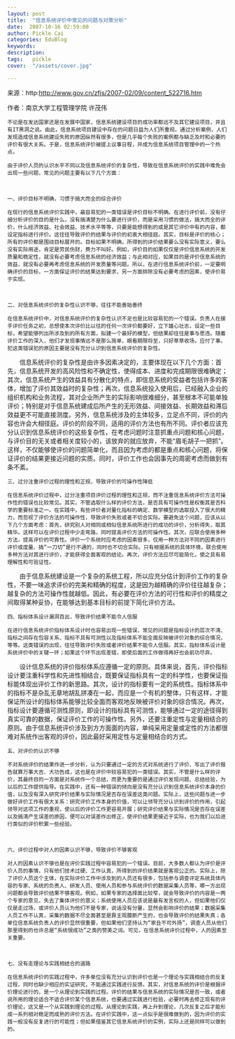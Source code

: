 ```yaml
---
layout: post  
title:  "信息系统评价中常见的问题与对策分析"
date:  2007-10-16 02:59:00
author: Pickle Cai  
categories: EduBlog  
keywords: 
description:   
tags:	pickle   
cover:  "/assets/cover.jpg"  

---
```


来源：http:http://www.gov.cn/zfjs/2007-02/09/content_522716.htm



作者：南京大学工程管理学院 许茂伟



    不论是在发达国家还是在发展中国家，信息系统建设项目的成功率都远不及其它建设项目，并且有IT黑洞之说。由此，信息系统项目建设中存在的问题日益为人们所重视。通过分析案例，人们发现造成信息系统建设失败的原因纵然有很多，但是几乎每个失败的案例都与缺乏及时和必要的评价有很大关系。于是，信息系统评价被提上议事日程，并成为信息系统项目管理中的一个热点。

    由于评价人员的认识水平不同以及信息系统评价的复杂性，导致在信息系统评价的实践中难免会出现一些问题，常见的问题主要有以下几个方面：



    一、评价目标不明确，习惯于搞大而全的综合评价

    在现行的信息系统评价实践中，最容易犯的一类错误是评价目标不明确。在进行评价前，没有仔细分析评价的目的是什么，没有搞清楚为什么要进行评价，而是采用习惯的做法，搞大而全的评价，什么经济效益、社会效益、技术水平等等，只要是能想得到的或是其它评价中有的内容，都设定指标进行评价。这往往导致评价的结果与评价的初衷大相径庭。其实，目标是评价的核心；所有的评价都是围绕目标展开的。目标如果不明确，所得到的评价结果要么没有实际意义，要么没有实际用途，肯定是劳民伤财，费力不叫好。例如，评价目的如果仅仅是评价信息系统的开发质量和稳定性，就没有必要考虑信息系统的经济效益；与此相对应，如果目的是评价信息系统的效益，就没有必要再考虑信息系统的开发质量等问题。所以，在进行信息系统评价前，一定要明确评价的目标，一方面保证评价的结果达到要求，另一方面排除没有必要考虑的因素，使评价易于实现。



    二、对信息系统评价的复杂性认识不够，往往不能善始善终

    在信息系统评价中，对信息系统评价的复杂性认识不足也是比较容易犯的一个错误。负责人在接手评价任务之初，总想使本次评价比以往的任何一次评价都要好，立下雄心壮志，设定一些目标，希望能够列出所涉及到的所有方面，拟建一个最好的模型，但结果却往往是事与愿违。随着评价工作的深入，他们才发现事情远不是那么简单，眼看期限将至，只好草草收场，应付了事。犯这类错误犯的原因主要是没有充分认识到信息系统评价的复杂性。

　　信息系统评价的复杂性是由许多因素决定的，主要体现在以下几个方面：首先，信息系统开发的高风险性和不确定性，使得成本、进度和完成期限很难确定；其次，信息系统产生的效益具有分散化的特点，即信息系统的受益者包括许多的客体，增加了评价其效益时的复杂性；再次，信息系统投入使用后，已经融入企业的组织机构和业务流程，其对企业所产生的实际影响很难细分，甚至根本不可能单独评价；特别是对于信息系统建成后所产生的无形效益、间接效益、长期效益和滞后效益更不可能直接测度。另外，信息系统涉及的主体较多，立足点不同，评价的内容也许会大相径庭。评价的阶段不同，适用的评价方法也有所不同。评价者应该充分认识到信息系统评价的这些复杂性，在考虑问题时注意抓重点问题和核心问题，与评价目的无关或者相关度较小的，该放弃的就应放弃，不能“眉毛胡子一把抓”。这样，不仅能够使评价的问题简单化，而且因为考虑的都是重点和核心问题，将保证评价的结果更接近问题的实质。同时，评价工作也会因事先的周密考虑而做到有条不紊。



    三、过分注重评价过程的理性和正规，导致评价的可操作性降低

    在信息系统评价过程中，过分注重项目评价过程的理性和正规，而不注重信息系统评价方法可操作性的错误也比较常见。其实，不管选取什么样的评价方法，是否具有可操作性是权衡其是否科学的重要标准之一。在实践中，有些评价者对量化指标的确定、数学模型的选取投入了很大的精力，而忽视了评价方法的可操作性，导致评价失败或者不切合实际。要避免这个问题，应该从以下几个方面考虑：首先，研究别人对相同或相似信息系统所进行的成功的评价，分析得失，取其精华。这样可以在评价过程中少走弯路，同时提高评价方法的可操作性。其次，应联合使用多种方法，提高评价的可靠性。评价一个系统时应考虑的因素很多，仅用一种方法对不同的因素进行评价或度量、搞“一刀切”是行不通的，同时也不切合实际。只有根据系统的具体环境，联合使用多种方法对其进行评价，才能获得全面客观的结论。再次，评价方法应尽可能简化，使之具有易理解性和可验证性。

　　由于信息系统建设是一个复杂的系统工程，所以应充分估计到评价工作的复杂性，不要一味追求评价的完美和精确的程度，这是因为越精确的评价往往越复杂；越复杂的方法可操作性就越低。因此，有必要在评价方法的可行性和评价的精度之间取得某种妥协，在能够达到基本目标的前提下简化评价方法。



    四、指标体系设计漏洞百出，导致评价结果不能令人信服

    在进行信息系统评价指标体系设计时也容易出现一些错误，常见的问题是指标设计的层次不清、指标之间存在包容关系、指标不具有可测性以及指标体系不能全面反映被评价对象的综合情况，等等。这类错误的出现，往往导致评价失败或者评价结果不能令人信服。其实，指标体系设计是系统评价中的关键一环；如果这个环节出现差错，即使后面的工作做得再好也会前功尽弃。

　　设计信息系统的评价指标体系应遵循一定的原则。具体来说，首先，评价指标设计要注重科学性和先进性相结合，既要保证指标具有一定的科学性，也要保证指标能体现出评价工作的新思路。其次，设计的指标要有一定的系统性。指标体系中的指标不是杂乱无章地胡乱拼凑在一起，而应是一个有机的整体，只有这样，才能保证所设计的指标体系能够比较全面而客观地反映被评价对象的综合情况。再次，指标设计要遵循可测性原则，即设计的指标具有可测性，能够通过一定的途径得到真实可靠的数据，保证评价工作的可操作性。另外，还要注重定性与定量相结合的原则。由于信息系统评价涉及到方方面面的内容，单纯采用定量或定性的方法都很难对系统作出客观的评价，因此最好采用定性与定量相结合的方式。



    五、对评价的认识不够

    不对系统评价的结果作进一步分析，认为只要通过一定的方式对系统进行了评价、写出了评价报告就算万事大吉、大功告成，这也是在评价中较容易犯的一类错误。其实，不管是什么样的评价，其最终目的一方面是对系统作一个总结，而更为重要的是通过评价发现问题、总结经验，为以后的工作提供指导。在实践中，还有一种错误的倾向是没有充分认识到信息系统评价本身的价值，以及没有深入研究评价结果与实际情况是否存在误差这类问题。实际上，这些问题与进一步做好评价工作有很大关系：研究评价工作本身的价值，可以让领导充分认识到评价的作用，引起领导对这项工作的重视，使以后的评价工作更容易开展；研究评价结果与实际情况是否存在误差以及搞清产生误差的原因，便可以对误差作出修正，使评价结果更接近于实际，也为我们以后进行类似的评价积累一些经验。



    六、评价过程中对人的因素认识不够，导致评价不够客观

    对人的因素认识不够也是在评价实践过程中容易犯的一个错误。目前，大多数人都认为评价是评价人员的事情，只有他们技术过硬、工作认真，所得到的评价结果就是客观公正的。实际上，除了评价人员这个主体，在实际评价工作中涉及到的人员还有很多，包括参与调查评定系统具体内容的专家、系统的负责人、研发人员、使用人员和参与系统评价的数据采集人员等，哪一方出现问题都会导致评价结果不够客观。例如，如果专家的选择面比较窄，就会导致评价的内容是一两个专家的意见，失去了集体评价的意义；系统使用人员应该说是最有发言权的人，但如果他们仅仅是走过场，或评价人员认为他们不是专家，说话没有分量，显然会影响评价的结果；数据采集人员工作不认真，采集的数据不尽全面甚至是靠主观臆断产生的，也会导致评价的结果失真；各单位信息系统负责人的评价显然很重要，但如果他们坚持认为“家丑不可外扬”，调查人员从他们那里得到的也许总是“系统很成功”之类的赞美之词。可见，在信息系统评价过程中，人的因素至关重要。



    七、没有走理论与实践相结合的道路

    在信息系统评价的实践过程中，许多单位没有充分认识到评价也是一个理论与实践相结合的反复过程，同时也缺少相应的实证研究，不能通过实践进行反馈。其实，对信息系统的评价是根据评价理论进行的，是一个从理论到实践的过程。评价的结果与信息系统的实际情况是否一致，或者说所用的理论适合不适合评价某个信息系统，也要通过实践进行检验，必要时再去修正现有的评价理论，这又是一个从实践到理论的过程。从理论到实践，再上升到理论，几次反复之后才能形成一系列相对稳定而成熟的评价方法。在评价实践中，这一点似乎是很难做到的，因为评价的实践一般没有反复进行的可能性；但如果借鉴其它信息系统评价的实例，实际上还是同样可以做到的。



		    
